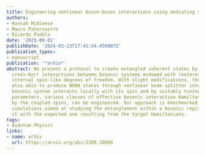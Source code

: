 ```yaml
---
title: Engineering nonlinear boson-boson interactions using mediating spin systems
authors:
- Hannah McAleese
- Mauro Paternostro
- Ricardo Puebla
date: '2023-09-01'
publishDate: '2024-03-23T17:41:54.456007Z'
publication_types:
- manuscript
publication: '*arXiv*'
abstract: We present a protocol to create entangled coherent states by engineering
  cross-Kerr interactions between bosonic systems endowed with (externally driven)
  internal spin-like degrees of freedom. With slight modifications, the protocol is
  also able to produce N00N states through nonlinear beam splitter interactions. Each
  bosonic system interacts locally with its spin and by suitably tuning the model
  parameters, various classes of effective bosonic interaction Hamiltonians, mediated
  by the coupled spins, can be engineered. Our approach is benchmarked by numerical
  simulations aimed at studying the entanglement within a bosonic register and comparing
  it with the expected one resulting from the target Hamiltonians.
tags:
- Quantum Physics
links:
- name: arXiv
  url: https://arxiv.org/abs/2309.10060
---
```

